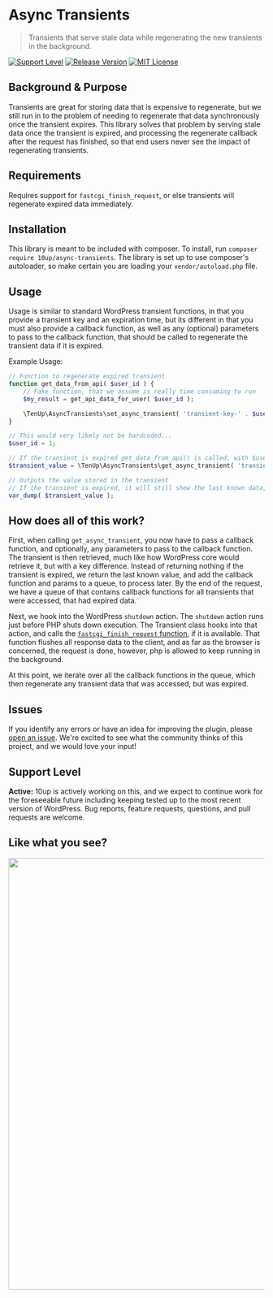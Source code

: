 # Async Transients

> Transients that serve stale data while regenerating the new transients in the background.

[![Support Level](https://img.shields.io/badge/support-active-green.svg)](#support-level) [![Release Version](https://img.shields.io/github/tag/10up/Async-Transients.svg?label=release)](https://github.com/10up/Async-Transients/releases/latest) [![MIT License](https://img.shields.io/github/license/10up/Async-Transients.svg)](https://github.com/10up/Async-Transients/blob/develop/LICENSE.md)

## Background & Purpose

Transients are great for storing data that is expensive to regenerate, but we still run in to the problem of needing to regenerate that data synchronously once the transient expires. This library solves that problem by serving stale data once the transient is expired, and processing the regenerate callback after the request has finished, so that end users never see the impact of regenerating transients.

## Requirements

Requires support for `fastcgi_finish_request`, or else transients will regenerate expired data immediately.

## Installation

This library is meant to be included with composer. To install, run `composer require 10up/async-transients`. The
library is set up to use composer's autoloader, so make certain you are loading your `vendor/autoload.php` file.

## Usage

Usage is similar to standard WordPress transient functions, in that you provide a transient key and an expiration time,
but its different in that you must also provide a callback function, as well as any (optional) parameters to pass to the
callback function, that should be called to regenerate the transient data if it is expired.

Example Usage:

```php
// Function to regenerate expired transient
function get_data_from_api( $user_id ) {
	// Fake function, that we assume is really time consuming to run
	$my_result = get_api_data_for_user( $user_id );

	\TenUp\AsyncTransients\set_async_transient( 'transient-key-' . $user_id, $my_result, MINUTE_IN_SECONDS );
}

// This would very likely not be hardcoded...
$user_id = 1;

// If the transient is expired get_data_from_api() is called, with $user_id as a parameter
$transient_value = \TenUp\AsyncTransients\get_async_transient( 'transient-key-' . $user_id, 'get_data_from_api', array( $user_id ) );

// Outputs the value stored in the transient
// If the transient is expired, it will still show the last known data, while queueing the transient to be updated behind the scenes.
var_dump( $transient_value );

```

## How does all of this work?

First, when calling `get_async_transient`, you now have to pass a callback function, and optionally, any parameters to
pass to the callback function. The transient is then retrieved, much like how WordPress core would retrieve it, but
with a key difference. Instead of returning nothing if the transient is expired, we return the last known value, and
add the callback function and params to a queue, to process later. By the end of the request, we have a queue of that
contains callback functions for all transients that were accessed, that had expired data.

Next, we hook into the WordPress `shutdown` action. The `shutdown` action runs just before PHP shuts down execution. The
Transient class hooks into that action, and calls the [`fastcgi_finish_request` function](http://php.net/manual/en/function.fastcgi-finish-request.php), if it is available.
That function flushes all response data to the client, and as far as the browser is concerned, the request is done,
however, php is allowed to keep running in the background.

At this point, we iterate over all the callback functions in the queue, which then regenerate any transient data
that was accessed, but was expired.

## Issues

If you identify any errors or have an idea for improving the plugin, please [open an issue](https://github.com/10up/Async-Transients/issues). We're excited to see what the community thinks of this project, and we would love your input!

## Support Level

**Active:** 10up is actively working on this, and we expect to continue work for the foreseeable future including keeping tested up to the most recent version of WordPress.  Bug reports, feature requests, questions, and pull requests are welcome.

## Like what you see?

<p align="center">
<a href="http://10up.com/contact/"><img src="https://10updotcom-wpengine.s3.amazonaws.com/uploads/2016/10/10up-Github-Banner.png" width="850"></a>
</p>
